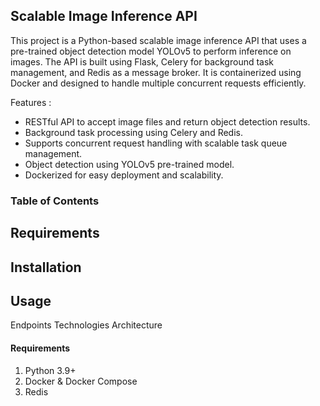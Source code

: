 ## Scalable Image Inference API

This project is a Python-based scalable image inference API that uses a pre-trained object detection model YOLOv5 to perform inference on images.
The API is built using Flask, Celery for background task management, and Redis as a message broker.
It is containerized using Docker and designed to handle multiple concurrent requests efficiently.

Features :
*    RESTful API to accept image files and return object detection results.
*    Background task processing using Celery and Redis.
*    Supports concurrent request handling with scalable task queue management.
*    Object detection using YOLOv5 pre-trained model.
*    Dockerized for easy deployment and scalability.
### Table of Contents
## Requirements
## Installation
## Usage
Endpoints
Technologies
Architecture

#### Requirements
1. Python 3.9+
2. Docker & Docker Compose
3. Redis
